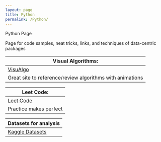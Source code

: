 ```yaml
---
layout: page
title: Python
permalink: /Python/
---
```

Python Page

Page for code samples, neat tricks, links, and techniques of data-centric packages 

|Visual Algorithms:|
|-------------------------------------------------------|
|[VisuAlgo](https://visualgo.net/en "Visit VisuAlgo!")|  
|Great site to reference/review algorithms with animations|


|Leet Code:|
|----------------|
|[Leet Code](https://leetcode.com/ "Visit Leet Code!")
|Practice makes perfect|


|Datasets for analysis|
|---------------------|
|[Kaggle Datasets](https://www.kaggle.com/datasets "Get some data")| 
